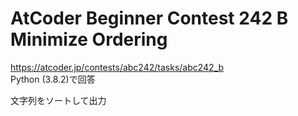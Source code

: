 # AtCoder Beginner Contest 242 B Minimize Ordering  
https://atcoder.jp/contests/abc242/tasks/abc242_b  
Python (3.8.2)で回答  

文字列をソートして出力
